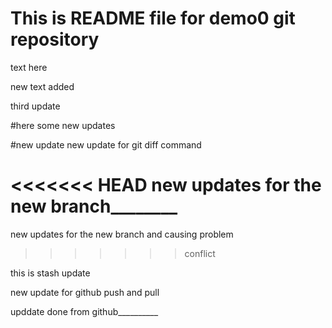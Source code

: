 # This is README file for demo0 git repository

text here

new text added

third update

#here 
some new updates

#new update
new update for git diff command

<<<<<<< HEAD
new updates for the new branch________
=======
new updates for the new branch and causing problem
>>>>>>> conflict

this is stash update


new update for github push and pull


upddate done from github__________

